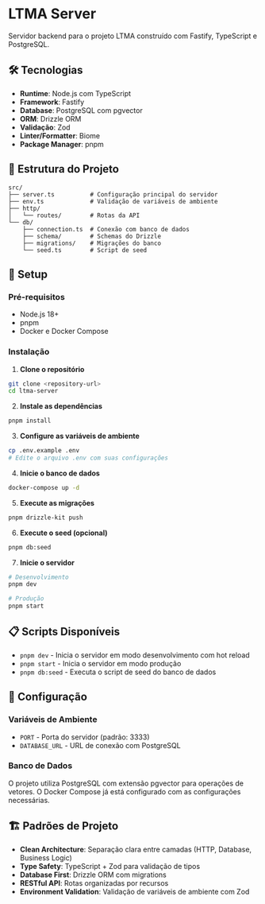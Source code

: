 # LTMA Server

Servidor backend para o projeto LTMA construído com Fastify, TypeScript e PostgreSQL.

## 🛠️ Tecnologias

- **Runtime**: Node.js com TypeScript
- **Framework**: Fastify
- **Database**: PostgreSQL com pgvector
- **ORM**: Drizzle ORM
- **Validação**: Zod
- **Linter/Formatter**: Biome
- **Package Manager**: pnpm

## 📁 Estrutura do Projeto

```
src/
├── server.ts          # Configuração principal do servidor
├── env.ts             # Validação de variáveis de ambiente
├── http/
│   └── routes/        # Rotas da API
└── db/
    ├── connection.ts  # Conexão com banco de dados
    ├── schema/        # Schemas do Drizzle
    ├── migrations/    # Migrações do banco
    └── seed.ts        # Script de seed
```

## 🚀 Setup

### Pré-requisitos

- Node.js 18+
- pnpm
- Docker e Docker Compose

### Instalação

1. **Clone o repositório**
```bash
git clone <repository-url>
cd ltma-server
```

2. **Instale as dependências**
```bash
pnpm install
```

3. **Configure as variáveis de ambiente**
```bash
cp .env.example .env
# Edite o arquivo .env com suas configurações
```

4. **Inicie o banco de dados**
```bash
docker-compose up -d
```

5. **Execute as migrações**
```bash
pnpm drizzle-kit push
```

6. **Execute o seed (opcional)**
```bash
pnpm db:seed
```

7. **Inicie o servidor**
```bash
# Desenvolvimento
pnpm dev

# Produção
pnpm start
```

## 📋 Scripts Disponíveis

- `pnpm dev` - Inicia o servidor em modo desenvolvimento com hot reload
- `pnpm start` - Inicia o servidor em modo produção
- `pnpm db:seed` - Executa o script de seed do banco de dados

## 🔧 Configuração

### Variáveis de Ambiente

- `PORT` - Porta do servidor (padrão: 3333)
- `DATABASE_URL` - URL de conexão com PostgreSQL

### Banco de Dados

O projeto utiliza PostgreSQL com extensão pgvector para operações de vetores. O Docker Compose já está configurado com as configurações necessárias.

## 🏗️ Padrões de Projeto

- **Clean Architecture**: Separação clara entre camadas (HTTP, Database, Business Logic)
- **Type Safety**: TypeScript + Zod para validação de tipos
- **Database First**: Drizzle ORM com migrations
- **RESTful API**: Rotas organizadas por recursos
- **Environment Validation**: Validação de variáveis de ambiente com Zod 